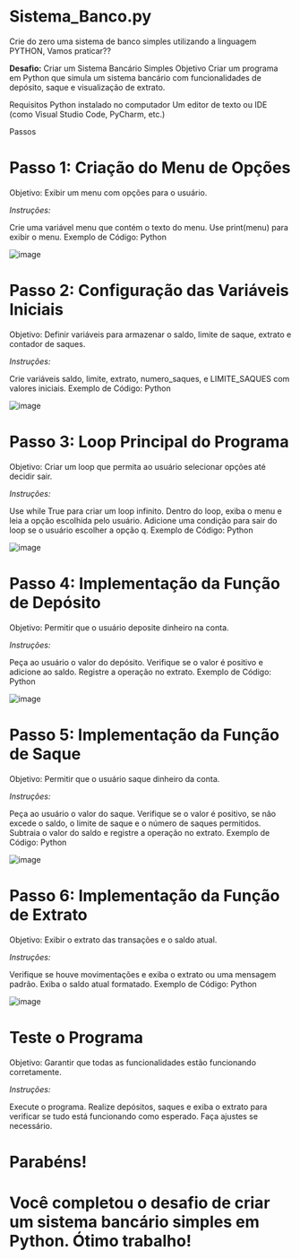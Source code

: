 # Sistema_Banco.py
Crie do zero uma sistema de banco simples utilizando a linguagem PYTHON, Vamos praticar??

**Desafio:** Criar um Sistema Bancário Simples
Objetivo
Criar um programa em Python que simula um sistema bancário com funcionalidades de depósito, saque e visualização de extrato.

Requisitos
Python instalado no computador
Um editor de texto ou IDE (como Visual Studio Code, PyCharm, etc.)

Passos
# Passo 1: Criação do Menu de Opções #
Objetivo: Exibir um menu com opções para o usuário.

*Instruções:*

Crie uma variável menu que contém o texto do menu.
Use print(menu) para exibir o menu.
Exemplo de Código:
Python

![image](https://github.com/Paulo23k/Sistema_Banco.py---PASSO-A-PASSO/assets/143550827/44f2188b-7ef2-402b-8404-a867bcaf4341)



# Passo 2: Configuração das Variáveis Iniciais #
Objetivo: Definir variáveis para armazenar o saldo, limite de saque, extrato e contador de saques.

*Instruções:*

Crie variáveis saldo, limite, extrato, numero_saques, e LIMITE_SAQUES com valores iniciais.
Exemplo de Código:
Python

![image](https://github.com/Paulo23k/Sistema_Banco.py---PASSO-A-PASSO/assets/143550827/145ec439-f48b-4163-9901-8316dce6a2b8)


# Passo 3: Loop Principal do Programa #
Objetivo: Criar um loop que permita ao usuário selecionar opções até decidir sair.

*Instruções:*

Use while True para criar um loop infinito.
Dentro do loop, exiba o menu e leia a opção escolhida pelo usuário.
Adicione uma condição para sair do loop se o usuário escolher a opção q.
Exemplo de Código:
Python

![image](https://github.com/Paulo23k/Sistema_Banco.py---PASSO-A-PASSO/assets/143550827/99098b92-65b9-4992-8fc3-f197835c4bd4)

        
# Passo 4: Implementação da Função de Depósito #
Objetivo: Permitir que o usuário deposite dinheiro na conta.

*Instruções:*

Peça ao usuário o valor do depósito.
Verifique se o valor é positivo e adicione ao saldo.
Registre a operação no extrato.
Exemplo de Código:
Python

![image](https://github.com/Paulo23k/Sistema_Banco.py---PASSO-A-PASSO/assets/143550827/7e16a247-81e5-44fd-a48c-cfb50fd4c0f6)

        
# Passo 5: Implementação da Função de Saque #
Objetivo: Permitir que o usuário saque dinheiro da conta.

*Instruções:*

Peça ao usuário o valor do saque.
Verifique se o valor é positivo, se não excede o saldo, o limite de saque e o número de saques permitidos.
Subtraia o valor do saldo e registre a operação no extrato.
Exemplo de Código:
Python

![image](https://github.com/Paulo23k/Sistema_Banco.py---PASSO-A-PASSO/assets/143550827/d0c73472-adb9-4d48-abec-5fc90ab05ff8)

        
# Passo 6: Implementação da Função de Extrato #
Objetivo: Exibir o extrato das transações e o saldo atual.

*Instruções:*

Verifique se houve movimentações e exiba o extrato ou uma mensagem padrão.
Exiba o saldo atual formatado.
Exemplo de Código:
Python

![image](https://github.com/Paulo23k/Sistema_Banco.py---PASSO-A-PASSO/assets/143550827/855bbed9-fe8e-4f99-a8b1-58b6ee0e55f1)

    
# Teste o Programa #
Objetivo: Garantir que todas as funcionalidades estão funcionando corretamente.

*Instruções:*

Execute o programa.
Realize depósitos, saques e exiba o extrato para verificar se tudo está funcionando como esperado.
Faça ajustes se necessário.

# Parabéns!
# Você completou o desafio de criar um sistema bancário simples em Python. Ótimo trabalho!
